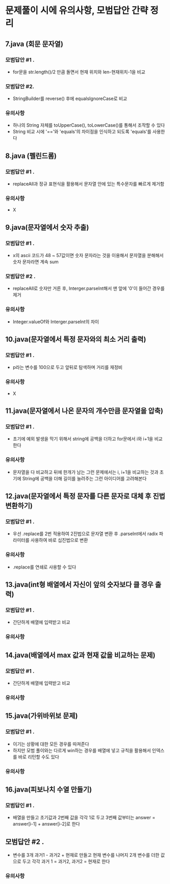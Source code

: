 #  문제풀이 시에 유의사항, 모범답안 간략 정리

## 7.java (회문 문자열)
### 모범답안 #1 .
- for문을 str.length()/2 만큼 돌면서 현재 위치와 len-현재위치-1을 비교
### 모범답안 #2.
- StringBuilder를 reverse() 후에 equalsIgnoreCase로 비교
### 유의사항
- 하나의 String 자체를 toUpperCase(), toLowerCase()를 통해서 조작할 수 있다 
- String 비교 시에 '=='와 'equals'의 차이점을 인식하고 되도록 'equals'를 사용한다 

## 8.java (펠린드롬)
### 모범답안 #1 .
- replaceAll과 정규 표현식을 활용해서 문자열 안에 있는 특수문자를 빠르게 제거함 
### 유의사항
- X

## 9.java(문자열에서 숫자 추출)
### 모범답안 #1 .
- x의 ascii 코드가 48 ~ 57값이면 숫자 문자라는 것을 이용해서 문자열을 분해해서 숫자 문자라면 계속 sum
### 모범답안 #2 .
- replaceAll로 숫자만 거른 후, Interger.parseInt해서 맨 앞에 '0'이 들어간 경우를 제거
 
### 유의사항
- Integer.valueOf와 Interger.parseInt의 차이

## 10.java(문자열에서 특정 문자와의 최소 거리 출력)
### 모범답안 #1 .
- p라는 변수를 100으로 두고 앞뒤로 탐색하며 거리를 재정비
### 유의사항
- X
## 11.java(문자열에서 나온 문자의 개수만큼 문자열을 압축)
### 모범답안 #1 .
- 초기에 예외 발생을 막기 위해서 string에 공백을 더하고 for문에서 i와 i+1을 비교한다
### 유의사항
- 문자열을 다 비교하고 뒤에 한개가 남는 그런 문제에서는 i, i+1을 비교하는 것과 초기에 String에 공백을 더해 길이를 늘려주는 그런 아이디어를 고려해본다

## 12.java(문자열에서 특정 문자를 다른 문자로 대체 후 진법 변환하기)
### 모범답안 #1 .
- 우선 .replace를 2번 적용하여 2진법으로 문자열 변환 후 .parseInt에서 radix 파라미터를 사용하여 바로 십진법으로 변환
### 유의사항
- .replace를 연쇄로 사용할 수 있다

## 13.java(int형 배열에서 자신이 앞의 숫자보다 클 경우 출력)
### 모범답안 #1 .
- 간단하게 배열에 입력받고 비교
### 유의사항

## 14.java(배열에서 max 값과 현재 값을 비교하는 문제)
### 모범답안 #1 .
- 간단하게 배열에 입력받고 비교
### 유의사항

## 15.java(가위바위보 문제)
### 모범답안 #1 .
- 이기는 상황에 대한 모든 경우를 따져준다
- 하지만 모범 풀이와는 다르게 win하는 경우를 배열에 넣고 규칙을 활용해서 인덱스를 바로 리턴할 수도 있다
### 유의사항

## 16.java(피보나치 수열 만들기)
### 모범답인 #1 .
- 배열을 만들고 초기값과 2번째 값을 각각 1로 두고 3번째 값부터는 answer = answer[i-1] + answer[i-2]로 한다
## 모범답안 #2 .
- 변수를 3개 과거1 - 과거2 + 현재로 만들고 현재 변수를 나머지 2개 변수를 더한 값으로 두고 각각 과거 1 = 과거2, 과거2 = 현재로 한다

### 유의사항
